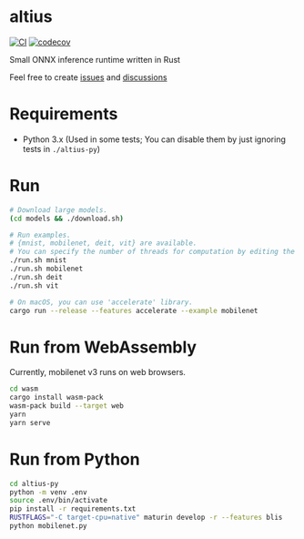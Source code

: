 # altius

[![CI](https://github.com/maekawatoshiki/altius/workflows/CI/badge.svg)](https://github.com/maekawatoshiki/altius/actions/workflows/ci.yml)
[![codecov](https://codecov.io/gh/maekawatoshiki/altius/branch/main/graph/badge.svg)](https://codecov.io/gh/maekawatoshiki/altius)

Small ONNX inference runtime written in Rust

Feel free to create [issues](https://github.com/maekawatoshiki/altius/issues) and [discussions](https://github.com/maekawatoshiki/altius/discussions)

# Requirements

- Python 3.x (Used in some tests; You can disable them by just ignoring tests in `./altius-py`)

# Run

```sh
# Download large models.
(cd models && ./download.sh)

# Run examples.
# {mnist, mobilenet, deit, vit} are available.
# You can specify the number of threads for computation by editing the code.
./run.sh mnist
./run.sh mobilenet
./run.sh deit
./run.sh vit

# On macOS, you can use 'accelerate' library.
cargo run --release --features accelerate --example mobilenet
```

# Run from WebAssembly

Currently, mobilenet v3 runs on web browsers.

```sh
cd wasm
cargo install wasm-pack
wasm-pack build --target web
yarn
yarn serve
```

# Run from Python

```sh
cd altius-py
python -m venv .env
source .env/bin/activate
pip install -r requirements.txt
RUSTFLAGS="-C target-cpu=native" maturin develop -r --features blis
python mobilenet.py
```
